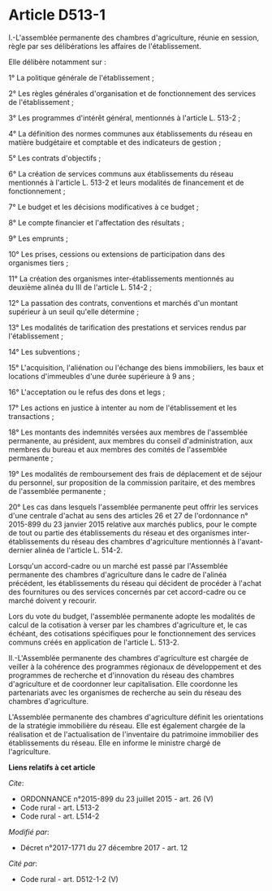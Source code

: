 # Article D513-1

I.-L'assemblée permanente des chambres d'agriculture, réunie en session, règle par ses délibérations les affaires de
l'établissement. 

Elle délibère notamment sur : 

1° La politique générale de l'établissement ; 

2° Les règles générales d'organisation et de fonctionnement des services de l'établissement ; 

3° Les programmes d'intérêt général, mentionnés à l'article L. 513-2 ; 

4° La définition des normes communes aux établissements du réseau en matière budgétaire et comptable et des indicateurs de
gestion ; 

5° Les contrats d'objectifs ; 

6° La création de services communs aux établissements du réseau mentionnés à l'article L. 513-2 et leurs modalités de
financement et de fonctionnement ; 

7° Le budget et les décisions modificatives à ce budget ; 

8° Le compte financier et l'affectation des résultats ; 

9° Les emprunts ; 

10° Les prises, cessions ou extensions de participation dans des organismes tiers ; 

11° La création des organismes inter-établissements mentionnés au deuxième alinéa du III de l'article L. 514-2 ; 

12° La passation des contrats, conventions et marchés d'un montant supérieur à un seuil qu'elle détermine ; 

13° Les modalités de tarification des prestations et services rendus par l'établissement ; 

14° Les subventions ; 

15° L'acquisition, l'aliénation ou l'échange des biens immobiliers, les baux et locations d'immeubles d'une durée supérieure
à 9 ans ; 

16° L'acceptation ou le refus des dons et legs ; 

17° Les actions en justice à intenter au nom de l'établissement et les transactions ; 

18° Les montants des indemnités versées aux membres de l'assemblée permanente, au président, aux membres du conseil
d'administration, aux membres du bureau et aux membres des comités de l'assemblée permanente ; 

19° Les modalités de remboursement des frais de déplacement et de séjour du personnel, sur proposition de la commission
paritaire, et des membres de l'assemblée permanente ; 

20° Les cas dans lesquels l'assemblée permanente peut offrir les services d'une centrale d'achat au sens des articles 26 et
27 de l'ordonnance n° 2015-899 du 23 janvier 2015 relative aux marchés publics, pour le compte de tout ou partie des
établissements du réseau et des organismes inter-établissements du réseau des chambres d'agriculture mentionnés à l'avant-
dernier alinéa de l'article L. 514-2. 

Lorsqu'un accord-cadre ou un marché est passé par l'Assemblée permanente des chambres d'agriculture dans le cadre de l'alinéa
précédent, les établissements du réseau qui décident de procéder à l'achat des fournitures ou des services concernés par cet
accord-cadre ou ce marché doivent y recourir. 

Lors du vote du budget, l'assemblée permanente adopte les modalités de calcul de la cotisation à verser par les chambres
d'agriculture et, le cas échéant, des cotisations spécifiques pour le fonctionnement des services communs créés en
application de l'article L. 513-2. 

II.-L'Assemblée permanente des chambres d'agriculture est chargée de veiller à la cohérence des programmes régionaux de
développement et des programmes de recherche et d'innovation du réseau des chambres d'agriculture et de coordonner leur
capitalisation. Elle coordonne les partenariats avec les organismes de recherche au sein du réseau des chambres
d'agriculture. 

L'Assemblée permanente des chambres d'agriculture définit les orientations de la stratégie immobilière du réseau. Elle est
également chargée de la réalisation et de l'actualisation de l'inventaire du patrimoine immobilier des établissements du
réseau. Elle en informe le ministre chargé de l'agriculture.

**Liens relatifs à cet article**

_Cite_:

  - ORDONNANCE n°2015-899 du 23 juillet 2015 - art. 26 (V)
  - Code rural - art. L513-2
  - Code rural - art. L514-2

_Modifié par_:

  - Décret n°2017-1771 du 27 décembre 2017 - art. 12

_Cité par_:

  - Code rural - art. D512-1-2 (V)
